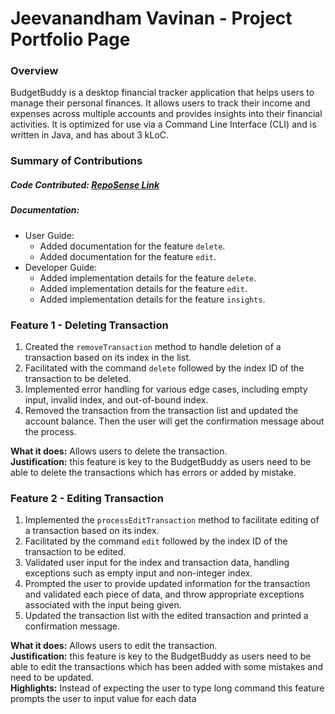 # Jeevanandham Vavinan - Project Portfolio Page

### Overview
BudgetBuddy is a desktop financial tracker application that helps users to manage their personal finances. It allows
users to track their income and expenses across multiple accounts and provides insights into their financial activities.
It is optimized for use via a Command Line Interface (CLI) and is written in Java, and has about 3 kLoC.

### Summary of Contributions
##### Code Contributed: [RepoSense Link](https://nus-cs2113-ay2324s2.github.io/tp-dashboard/?search=vavinan&breakdown=true&sort=groupTitle%20dsc&sortWithin=title&since=2024-02-23&timeframe=commit&mergegroup=&groupSelect=groupByRepos&checkedFileTypes=docs~functional-code~test-code~other)
##### Documentation:
   * User Guide:
      * Added documentation for the feature `delete`.
      * Added documentation for the feature `edit`.
   * Developer Guide:
      * Added implementation details for the feature `delete`.
      * Added implementation details for the feature `edit`.
      * Added implementation details for the feature `insights`.
### Feature 1 - Deleting Transaction

1. Created the `removeTransaction` method to handle deletion of a transaction based on its index in the list.
2. Facilitated with the command `delete` followed by the index ID of the transaction to be deleted.
3. Implemented error handling for various edge cases, including empty input, invalid index, and out-of-bound
   index.
4. Removed the transaction from the transaction list and updated the account balance. Then the user will
   get the confirmation message about the process.

**What it does:** Allows users to delete the transaction. <br>
**Justification:** this feature is key to the BudgetBuddy as users need to be able to delete the transactions
which has errors or added by mistake.

### Feature 2 - Editing Transaction

1. Implemented the `processEditTransaction` method to facilitate editing of a transaction based on its index.
2. Facilitated by the command `edit` followed by the index ID of the transaction to be edited.
3. Validated user input for the index and transaction data, handling exceptions such as empty input and
   non-integer index.
4. Prompted the user to provide updated information for the transaction and validated each piece of data,
   and throw appropriate exceptions associated with the input being given.
5. Updated the transaction list with the edited transaction and printed a confirmation message.
   
**What it does:** Allows users to edit the transaction.<br>
**Justification:** this feature is key to the BudgetBuddy as users need to be able to edit the transactions 
which has been added with some mistakes and need to be updated. <br>
**Highlights:** Instead of expecting the user to type long command this feature prompts the user to input 
value for each data

